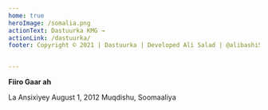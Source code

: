 ```yaml
---
home: true
heroImage: /somalia.png
actionText: Dastuurka KMG →
actionLink: /dastuurka/
footer: Copyright © 2021 | Dastuurka | Developed Ali Salad | @alibashi5 | :tada: :100:


---
```


<div class="tip custom-block"><p class="custom-block-title"></p><strong>Fiiro Gaar ah</strong><p>La Ansixiyey August 1, 2012 Muqdishu, Soomaaliya</p></div>



